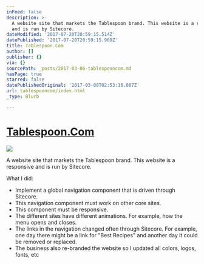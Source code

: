 ```yaml
---
inFeed: false
description: >-
  A website site that markets the Tablespoon brand. This website is a responsive
  and is run by Sitecore.
dateModified: '2017-07-20T20:59:15.514Z'
datePublished: '2017-07-20T20:59:15.960Z'
title: Tablespoon.Com
author: []
publisher: {}
via: {}
sourcePath: _posts/2017-03-06-tablespooncom.md
hasPage: true
starred: false
datePublishedOriginal: '2017-03-08T02:53:16.087Z'
url: tablespooncom/index.html
_type: Blurb

---
```

# [Tablespoon.Com][0]
![](https://the-grid-user-content.s3-us-west-2.amazonaws.com/20c810f5-af4d-4c81-8614-531a8398dbd1.png)

A website site that markets the Tablespoon brand. This website is a responsive and is run by Sitecore.

What I did:

* Implement a global navigation component that is driven through Sitecore.
* This navigation component must work on other core sites.
* This component must be responsive.
* The different sites have different animations. For example, how the menu opens and closes.
* The links in the navigation changed often through Sitecore. For example, one day there might be a link for "Best Recipes" and another day it could be removed or replaced.
* The business also re-branded the website so I updated all colors, logos, fonts, etc

[0]: https://www.tablespoon.com/